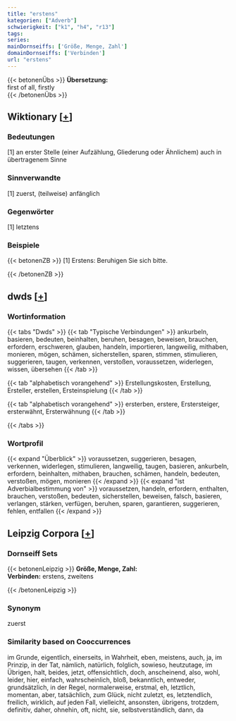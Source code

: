```yaml
---
title: "erstens"
kategorien: ["Adverb"]
schwierigkeit: ["k1", "h4", "r13"]
tags:
series:
mainDornseiffs: ['Größe, Menge, Zahl']
domainDornseiffs: ['Verbinden']
url: "erstens"
---
```


{{< betonenÜbs >}}
**Übersetzung:**  
first of all, firstly  
{{< /betonenÜbs >}}

## Wiktionary [[+](https://de.wiktionary.org/wiki/erstens)]

### Bedeutungen
[1] an erster Stelle (einer Aufzählung, Gliederung oder Ähnlichem) auch in übertragenem Sinne  

### Sinnverwandte
[1] zuerst, (teilweise) anfänglich  

### Gegenwörter
[1] letztens  

### Beispiele
{{< betonenZB >}}
[1] Erstens: Beruhigen Sie sich bitte.  

{{< /betonenZB >}}


## dwds [[+](https://www.dwds.de/wb/erstens)]

### Wortinformation
{{< tabs "Dwds" >}}
{{< tab "Typische Verbindungen" >}}
ankurbeln, basieren, bedeuten, beinhalten, beruhen, besagen, beweisen, brauchen, erfordern, erschweren, glauben, handeln, importieren, langweilig, mithaben, monieren, mögen, schämen, sicherstellen, sparen, stimmen, stimulieren, suggerieren, taugen, verkennen, verstoßen, voraussetzen, widerlegen, wissen, übersehen
{{< /tab >}}

{{< tab "alphabetisch vorangehend" >}}
Erstellungskosten, Erstellung, Ersteller, erstellen, Ersteinspielung
{{< /tab >}}

{{< tab "alphabetisch vorangehend" >}}
ersterben, erstere, Erstersteiger, ersterwähnt, Ersterwähnung
{{< /tab >}}

{{< /tabs >}}

### Wortprofil
{{< expand "Überblick" >}} voraussetzen, suggerieren, besagen, verkennen, widerlegen, stimulieren, langweilig, taugen, basieren, ankurbeln, erfordern, beinhalten, mithaben, brauchen, schämen, handeln, bedeuten, verstoßen, mögen, monieren {{< /expand >}}
{{< expand "ist Adverbialbestimmung von" >}} voraussetzen, handeln, erfordern, enthalten, brauchen, verstoßen, bedeuten, sicherstellen, beweisen, falsch, basieren, verlangen, stärken, verfügen, beruhen, sparen, garantieren, suggerieren, fehlen, entfallen {{< /expand >}}

## Leipzig Corpora [[+](https://corpora.uni-leipzig.de/en/res?word=erstens&corpusId=deu_newscrawl-public_2018)]

### Dornseiff Sets
{{< betonenLeipzig >}}
**Größe, Menge, Zahl:**  
**Verbinden:** erstens, zweitens  

{{< /betonenLeipzig >}}

### Synonym
zuerst


### Similarity based on Cooccurrences
im Grunde, eigentlich, einerseits, in Wahrheit, eben, meistens, auch, ja, im Prinzip, in der Tat, nämlich, natürlich, folglich, sowieso, heutzutage, im Übrigen, halt, beides, jetzt, offensichtlich, doch, anscheinend, also, wohl, leider, hier, einfach, wahrscheinlich, bloß, bekanntlich, entweder, grundsätzlich, in der Regel, normalerweise, erstmal, eh, letztlich, momentan, aber, tatsächlich, zum Glück, nicht zuletzt, es, letztendlich, freilich, wirklich, auf jeden Fall, vielleicht, ansonsten, übrigens, trotzdem, definitiv, daher, ohnehin, oft, nicht, sie, selbstverständlich, dann, da

